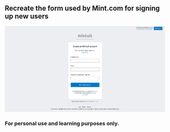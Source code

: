 ## Recreate the form used by Mint.com for signing up new users

![Preview](preview.png)

### For personal use and learning purposes only.
